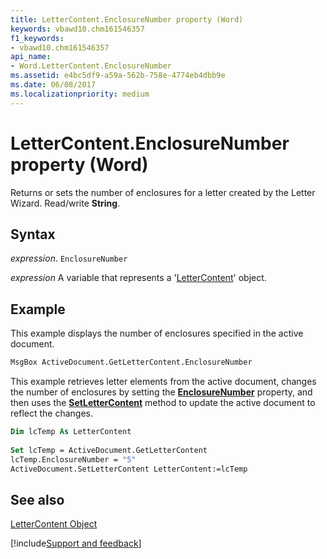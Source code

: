 ```yaml
---
title: LetterContent.EnclosureNumber property (Word)
keywords: vbawd10.chm161546357
f1_keywords:
- vbawd10.chm161546357
api_name:
- Word.LetterContent.EnclosureNumber
ms.assetid: e4bc5df9-a59a-562b-758e-4774eb4dbb9e
ms.date: 06/08/2017
ms.localizationpriority: medium
---
```



# LetterContent.EnclosureNumber property (Word)

Returns or sets the number of enclosures for a letter created by the Letter Wizard. Read/write **String**.


## Syntax

_expression_. `EnclosureNumber`

_expression_ A variable that represents a '[LetterContent](Word.LetterContent.md)' object.


## Example

This example displays the number of enclosures specified in the active document.


```vb
MsgBox ActiveDocument.GetLetterContent.EnclosureNumber
```

This example retrieves letter elements from the active document, changes the number of enclosures by setting the **[EnclosureNumber](Word.LetterContent.EnclosureNumber.md)** property, and then uses the **[SetLetterContent](Word.Document.SetLetterContent.md)** method to update the active document to reflect the changes.




```vb
Dim lcTemp As LetterContent 
 
Set lcTemp = ActiveDocument.GetLetterContent 
lcTemp.EnclosureNumber = "5" 
ActiveDocument.SetLetterContent LetterContent:=lcTemp
```


## See also


[LetterContent Object](Word.LetterContent.md)

[!include[Support and feedback](~/includes/feedback-boilerplate.md)]